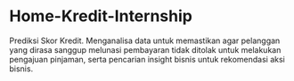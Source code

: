 # Home-Kredit-Internship
Prediksi Skor Kredit. Menganalisa data untuk memastikan agar pelanggan yang dirasa sanggup melunasi pembayaran tidak ditolak untuk melakukan pengajuan pinjaman,
serta pencarian insight bisnis untuk rekomendasi aksi bisnis.

